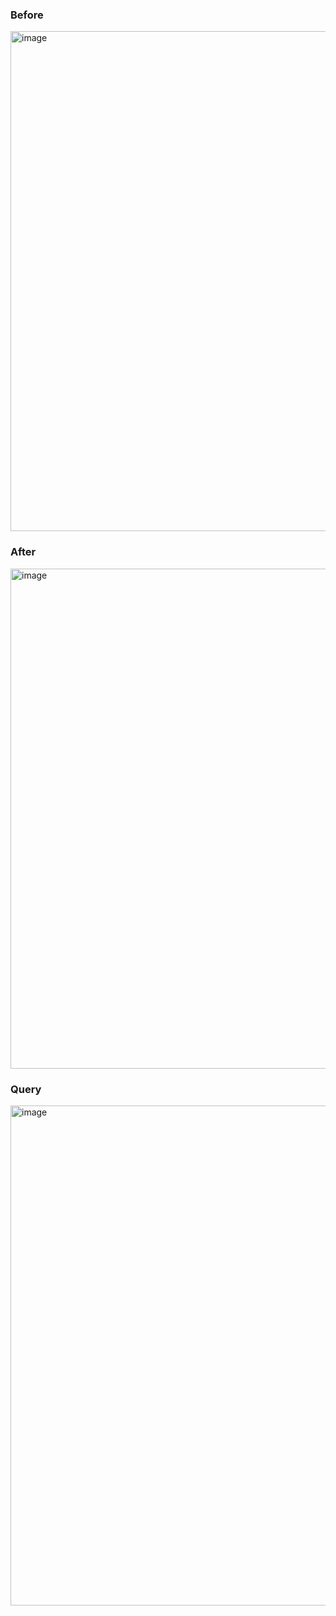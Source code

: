
### Before
<img width="800" alt="image" src="https://github.com/jmhirsch/ResidenceLifeDBMS/blob/master/Examples/Selection/1.%20Before.png">

### After
<img width="800" alt="image" src="https://github.com/jmhirsch/ResidenceLifeDBMS/blob/master/Examples/Selection/2.%20After.png">

### Query
<img width="800" alt="image" src="https://github.com/jmhirsch/ResidenceLifeDBMS/blob/master/Examples/Selection/3.%20Query.png">
